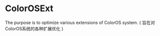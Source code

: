 # ColorOSExt
The purpose is to optimize various extensions of ColorOS system. ( 旨在对ColorOS系统的各种扩展优化 )
